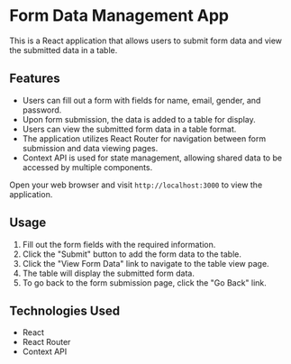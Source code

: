 # Form Data Management App

This is a React application that allows users to submit form data and view the submitted data in a table.

## Features

- Users can fill out a form with fields for name, email, gender, and password.
- Upon form submission, the data is added to a table for display.
- Users can view the submitted form data in a table format.
- The application utilizes React Router for navigation between form submission and data viewing pages.
- Context API is used for state management, allowing shared data to be accessed by multiple components.


Open your web browser and visit `http://localhost:3000` to view the application.

## Usage

1. Fill out the form fields with the required information.
2. Click the "Submit" button to add the form data to the table.
3. Click the "View Form Data" link to navigate to the table view page.
4. The table will display the submitted form data.
5. To go back to the form submission page, click the "Go Back" link.

## Technologies Used

- React
- React Router
- Context API
